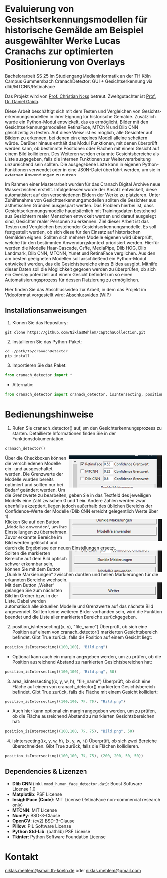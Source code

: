 # Evaluierung von Gesichtserkennungsmodellen für historische Gemälde am Beispiel ausgewählter Werke Lucas Cranachs zur optimierten Positionierung von Overlays
Bachelorarbeit SS 25 im Studiengang Medieninformatik an der TH Köln Campus Gummersbach
CranachDetector: GUI + Gesichtserkennung via dlib/MTCNN/RetinaFace

Das Projekt wird von [Prof. Christian Noss](https://www.th-koeln.de/personen/christian.noss/) betreut.
Zweitgutachter ist [Prof. Dr. Daniel Gaida](https://www.th-koeln.de/personen/daniel.gaida/).

Diese Arbeit beschäftigt sich mit dem Testen und Vergleichen von Gesichts­erkennungs­modellen in ihrer Eignung für historische Gemälde. Zusätzlich wurde ein Python-Modul entwickelt, das es ermöglicht, Bilder mit den Gesichts­erkennungs­modellen RetinaFace, MTCNN und Dlib CNN gleichzeitig zu testen. Auf diese Weise ist es möglich, alle Gesichter auf Bildern zu erkennen, bei denen ein einzelnes Modell alleine scheitern würde.
Darüber hinaus enthält das Modul Funktionen, mit denen überprüft werden kann, ob bestimmte Positionen oder Flächen mit einem Gesicht auf einem Bild kollidieren.
Des Weiteren werden erkannte Gesichtsbereiche als Liste ausgegeben, falls die internen Funktionen zur Weiterverarbeitung unzureichend sein sollten. Die ausgegebene Liste kann in eigenen Python-Funktionen verwendet oder in eine JSON-Datei überführt werden, um sie in externen Anwendungen zu nutzen.

Im Rahmen einer Masterarbeit wurden für das Cranach Digital Archive neue Wasserzeichen erstellt. Infolgedessen wurde der Ansatz entwickelt, diese automatisiert auf den verschiedenen Bildern der Werke zu platzieren. Unter Zuhilfenahme von Gesichtserkennungsmodellen sollten die Gesichter aus ästhetischen Gründen ausgespart werden. Das Problem hierbei ist, dass Gesichtserkennungsmodelle hauptsächlich mit Trainingsdaten bestehend aus Gesichtern realer Menschen entwickelt werden und darauf ausgelegt sind, Gesichter realer Personen zu erkennen. Ziel dieser Arbeit ist das Testen und Vergleichen bestehender Gesichtserkennungsmodelle. Es soll festgestellt werden, ob sich diese für den Einsatz auf historischen Gemälden eignen. Sollten sich mehrere Modelle eigenen wird überprüft, welche für den bestimmten Anwendungskontext priorisiert werden. Hierfür werden die Modelle Haar-Cascade, Caffe, MediaPipe, Dlib HOG, Dlib Landmark, Dlib CNN, MTCNN, Yunet und RetinaFace verglichen. Aus den am besten geeigneten Modellen soll anschließend ein Python-Modul entwickelt werden, das die Gesichtsbereiche eines Bildes ausgibt. Mithilfe dieser Daten soll die Möglichkeit gegeben werden zu überprüfen, ob sich ein Overlay potenziell auf einem Gesicht befindet um so einen Automatisierungsprozess für dessen Platzierung zu ermöglichen.

Hier finden Sie das Abschlussvideo zur Arbeit, in dem das Projekt im Videoformat vorgestellt wird: [Abschlussvideo (WIP)]()

## Installationsanweisungen

1. Klonen Sie das Repository:

```shell
git clone https://github.com/NiklasMehlem/captchaCollection.git
```

2. Installieren Sie das Python-Paket:

```shell
cd ./path/to/cranachDetector
pip install .
```

3. Importieren Sie das Paket:

```python
from cranach_detector import *
```

- Alternativ:

```python
from cranach_detector import cranach_detector, isIntersecting, position_isIntersecting, area_isIntersecting
```

# Bedienungshinweise

1. Rufen Sie cranach_detector() auf, um den Gesichterkennungsprozess zu starten. Detaillierte Informationen finden Sie in der Funktionsdokumentation.

```python
cranach_detector()
```

<img width="300" align="right" src="./project/repo_img/modelleUndGrenzwerte.png">
Über die Checkboxen können die verschiedenen Modelle ein- und ausgeschaltet werden. Die Grenzwerte der Modelle wurden bereits optimiert und sollten nur bei Bedarf geändert werden. Um die Grenzwerte zu bearbeiten, geben Sie in das Textfeld des jeweiligen Modells eine Zahl zwischen 0 und 1 ein. Andere Zahlen werden zwar ebenfalls akzeptiert, liegen jedoch außerhalb des üblichen Bereichs der Confidence-Werte der Modelle (Dlib CNN erreicht gelegentlich Werte über 1).
<br clear="both">

<img width="300" align="right" src="./project/repo_img/modelleAnwenden.png">
Klicken Sie auf den Button „Modell/e anwenden“, um Ihre Einstellungen zu übernehmen. Zuvor erkannte Bereiche im Bild werden gelöscht und durch die Ergebnisse der neuen Einstellungen ersetzt.
<br clear="both">

<img width="300" align="right" src="./project/repo_img/dunkleMakierungen.png">
Sollten die markierten Bereiche auf dem Bild optisch schwer erkennbar sein, können Sie mit dem Button „Dunkle Markierungen“ zwischen dunklen und hellen Markierungen für die erkannten Bereiche wechseln.
<br clear="both">

<img width="300" align="right" src="./project/repo_img/weiter.png">
Mit dem Button „Weiter“ gelangen Sie zum nächsten Bild im Ordner bzw. in der Liste. Dabei werden automatisch alle aktuellen Modelle und Grenzwerte auf das nächste Bild angewendet. Sollten keine weiteren Bilder vorhanden sein, wird die Funktion beendet und die Liste aller markierten Bereiche zurückgegeben.
<br clear="both">

2. position_isIntersecting((x, y), "file_name") Überprüft, ob sich eine Position auf einem von cranach_detector() markierten Gesichtsbereich befindet. Gibt True zurück, falls die Position auf einem Gesicht liegt:

```python
position_isIntersecting((100,100), "Bild.png")
```

- Optional kann auch ein margin angegeben werden, um zu prüfen, ob die Position ausreichend Abstand zu markierten Gesichtsbereichen hat:

```python
position_isIntersecting((100,100), "Bild.png", 50)
```

3. area_isIntersecting((x, y, w, h), "file_name")
Überprüft, ob sich eine Fläche auf einem von cranach_detector() markierten Gesichtsbereich befindet. Gibt True zurück, falls die Fläche mit einem Gesicht kollidiert:

```python
position_isIntersecting((100,100, 75, 75), "Bild.png")
```

- Auch hier kann optional ein margin angegeben werden, um zu prüfen, ob die Fläche ausreichend Abstand zu markierten Gesichtsbereichen hat:

```python
position_isIntersecting((100,100, 75, 75), "Bild.png", 50)
```

4. isIntersecting((x, y, w, h), (x, y, w, h)) Überprüft, ob sich zwei Bereiche überschneiden. Gibt True zurück, falls die Flächen kollidieren.

```python
position_isIntersecting((100,100, 75, 75), (200, 200, 50, 50))
```

## Dependencies & Lizenzen
- **Dlib CNN** (inkl. `mmod_human_face_detector.dat`): Boost Software License 1.0  
- **Matplotlib**: PSF License  
- **InsightFace (Code)**: MIT License (RetinaFace non-commercial research only)  
- **MTCNN**: MIT License
- **NumPy**: BSD-3-Clause
- **OpenCV**: (cv2) BSD-3-Clause
- **Pillow**: PIL Software License
- **Python Std‑Lib**: (pathlib) PSF License 
- **Tkinter**: Python Software Foundation License

# Kontakt
niklas.mehlem@smail.th-koeln.de
oder
niklas.mehlem@gmail.com
